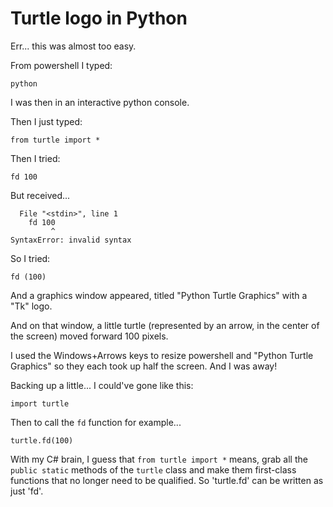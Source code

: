 # Turtle logo in Python

Err... this was almost too easy.

From powershell I typed:

    python
    
I was then in an interactive python console.    

Then I just typed:

    from turtle import *
    
    
Then I tried:

    fd 100

But received...
    
      File "<stdin>", line 1    
        fd 100                  
             ^                  
    SyntaxError: invalid syntax 

So I tried:

    fd (100)
    
And a graphics window appeared, titled "Python Turtle Graphics" with a "Tk" logo. 

And on that window, a little turtle (represented by an arrow, in the center of the screen) moved forward 100 pixels.

I used the Windows+Arrows keys to resize powershell and "Python Turtle Graphics" so they each took up half the screen. And I was away!


Backing up a little... I could've gone like this:


    import turtle
    
Then to call the `fd` function for example...

    turtle.fd(100)
    
With my C# brain, I guess that `from turtle import *` means, grab all the `public static` methods of the `turtle` class and make them first-class functions that no longer need to be qualified. So 'turtle.fd' can be written as just 'fd'.

